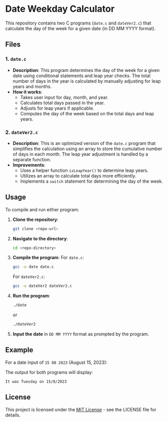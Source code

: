 # Date Weekday Calculator

This repository contains two C programs (`date.c` and `dateVer2.c`) that calculate the day of the week for a given date (in DD MM YYYY format).

## Files

### 1. `date.c`

- **Description**: This program determines the day of the week for a given date using conditional statements and leap year checks. The total number of days in the year is calculated by manually adjusting for leap years and months.
- **How it works**:
  - Takes user input for day, month, and year.
  - Calculates total days passed in the year.
  - Adjusts for leap years if applicable.
  - Computes the day of the week based on the total days and leap years.

### 2. `dateVer2.c`

- **Description**: This is an optimized version of the `date.c` program that simplifies the calculation using an array to store the cumulative number of days in each month. The leap year adjustment is handled by a separate function.
- **Improvements**:
  - Uses a helper function `isLeapYear()` to determine leap years.
  - Utilizes an array to calculate total days more efficiently.
  - Implements a `switch` statement for determining the day of the week.

## Usage

To compile and run either program:

1. **Clone the repository**:
   ```bash
   git clone <repo-url>
   ```
2. **Navigate to the directory**:
   ```bash
   cd <repo-directory>
   ```
3. **Compile the program**:
   For `date.c`:
   ```bash
   gcc -o date date.c
   ```
   For `dateVer2.c`:
   ```bash
   gcc -o dateVer2 dateVer2.c
   ```
4. **Run the program**:
   ```bash
   ./date
   ```
   or
   ```bash
   ./dateVer2
   ```

5. **Input the date** in `DD MM YYYY` format as prompted by the program.

## Example

For a date input of `15 08 2023` (August 15, 2023):

The output for both programs will display:
```
It was Tuesday on 15/8/2023
```

## License

This project is licensed under the [MIT License](LICENSE) - see the LICENSE file for details.
